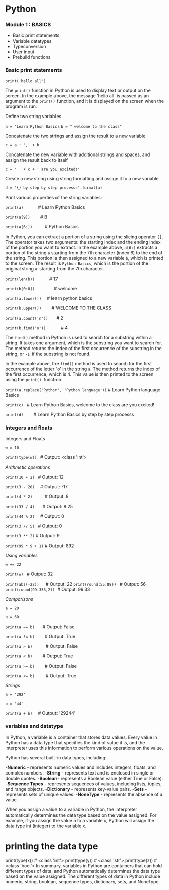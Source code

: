 #   Python

### Module 1 : BASICS
- Basic print statements 
- Variable datatypes
- Typeconversion 
- User input 
- Prebuild functions


### Basic print statements

`` print('hello all') ``

The `print()` function in Python is used to display text or output on the screen. In the example above, the message 'hello all' is passed as an argument to the `print()` function, and it is displayed on the screen when the program is run.


Define two string variables

``a = 'Learn Python Basics``
``b = " welcome to the class"``

Concatenate the two strings and assign the result to a new variable

``c = a + ',' + b``

Concatenate the new variable with additional strings and spaces, and assign the result back to itself

``c = ' ' + c + ' are you excited!' ``

Create a new string using string formatting and assign it to a new variable

``d = '{} by step by step processs'.format(a) ``

Print various properties of the string variables:

``print(a)      ``                    # Learn Python Basics

``print(a[9])    ``                   # B

``print(a[6:])     ``                 # Python Basics

In Python, you can extract a portion of a string using the slicing operator `[]`. The operator takes two arguments: the starting index and the ending index of the portion you want to extract. In the example above, `a[6:]` extracts a portion of the string `a` starting from the 7th character (index 6) to the end of the string. This portion is then assigned to a new variable `b`, which is printed to the screen. The result is `Python Basics`, which is the portion of the original string `a `starting from the 7th character.

``print(len(b))      ``               # 17

``print(b[0:8])        ``             #  welcome

``print(a.lower())  ``                # learn python basics

``print(b.upper())    ``              #  WELCOME TO THE CLASS

``print(a.count('n'))   ``            # 2

``print(b.find('o'))      ``          # 4

The `find()` method in Python is used to search for a substring within a string. It takes one argument, which is the substring you want to search for. The method returns the index of the first occurrence of the substring in the string, or `-1 `if the substring is not found.

In the example above, the `find()` method is used to search for the first occurrence of the letter 'o' in the string `a`. The method returns the index of the first occurrence, which is 4. This value is then printed to the screen using the `print() `function.

``print(a.replace('Python', 'Python language'))``   # Learn Python language Basics

``print(c) ``                         #  Learn Python Basics, welcome to the class are you excited!

``print(d)    ``                      # Learn Python Basics by step by step processs

### Integers and floats 

Integers and Floats

`w = 10`

`print(type(w)) `  # Output: <class 'int'>

*Arithmetic operations*

`print(10 + 2) `    # Output: 12

`print(3 - 20)  `   # Output: -17

`print(4 * 2)     ` # Output: 8

`print(33 / 4)   `  # Output: 8.25

`print(44 % 2)  `   # Output: 0

`print(3 // 5) `    # Output: 0

`print(3 ** 2)`     # Output: 9

`print(99 * 9 + 1)` # Output: 892

*Using variables* 

`w += 22`

`print(w) `         # Output: 32

`print(abs(-22))   `# Output: 22
`print(round(55.88)) `   # Output: 56
`print(round(99.333,2)) `# Output: 99.33

*Comparisons*

`a = 20`

`b = 60`

`print(a == b)   `  # Output: False

`print(a != b)    ` # Output: True

`print(a > b)      `# Output: False

`print(a < b)    `  # Output: True

`print(a >= b)    ` # Output: False

`print(a <= b)     `# Output: True

*Strings*

`a = '292' `

`b = '44' `

`print(a + b)  `    # Output: '29244'

### variables and datatype

In Python, a variable is a container that stores data values. Every value in Python has a data type that specifies the kind of value it is, and the interpreter uses this information to perform various operations on the value.

Python has several built-in data types, including:

-**Numeric** - represents numeric values and includes integers, floats, and complex numbers.
-**String** - represents text and is enclosed in single or double quotes.
-**Boolean**- represents a Boolean value (either True or False).
-**Sequence Types** - represents sequences of values, including lists, tuples, and range objects.
-**Dictionary** - represents key-value pairs.
-**Sets** - represents sets of unique values.
-**NoneType** - represents the absence of a value.

When you assign a value to a variable in Python, the interpreter automatically determines the data type based on the value assigned. For example, if you assign the value 5 to a variable x, Python will assign the data type int (integer) to the variable x.


# printing the data type
print(type(x)) # <class 'int'>
print(type(y)) # <class 'str'>
print(type(z)) # <class 'bool'>
In summary, variables in Python are containers that can hold different types of data, and Python automatically determines the data type based on the value assigned. The different types of data in Python include numeric, string, boolean, sequence types, dictionary, sets, and NoneType.
